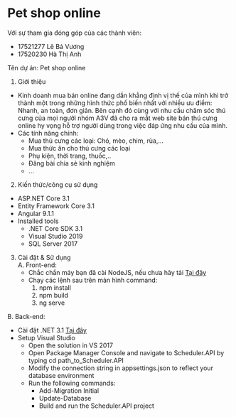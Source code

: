 # Pet shop online

Với sự tham gia đóng góp của các thành viên:
- 17521277 Lê Bá Vương
- 17520230 Hà Thị Anh

Tên dự án: Pet shop online

1. Giới thiệu
  - Kinh doanh mua bán online đang dần khẳng định vị thế của mình khi trở thành một trong những hình thức phổ biến nhất với nhiều ưu điểm: Nhanh, an toàn, đơn giản. Bên cạnh đó cùng với nhu cầu chăm sóc thú cưng của mọi người nhóm A3V đã cho ra mắt web site bán thú cưng online hy vọng hỗ trợ người dùng trong việc đáp ứng nhu cầu của mình.
  - Các tính năng chính:
    + Mua thú cưng các loại: Chó, mèo, chim, rùa,...
    + Mua thức ăn cho thú cưng các loại
    + Phụ kiện, thời trang, thuốc,..
    + Đăng bài chia sẻ kinh nghiệm
    + ...

2. Kiến thức/công cụ sử dụng
  - ASP.NET Core 3.1
  - Entity Framework Core 3.1
  - Angular 9.1.1
  - Installed tools
    + .NET Core SDK  3.1
    + Visual Studio 2019
    + SQL Server 2017
    
3. Cài đặt & Sử dụng<br>A. Front-end:
    - Chắc chắn máy bạn đã cài NodeJS, nếu chưa hãy tải [Tại đây](https://nodejs.org/en/download/) 
    - Chạy các lệnh sau trên màn hình command:
      1. npm install
      2. npm build
      3. ng serve<br>
      
B. Back-end:
   - Cài đặt .NET 3.1 [Tại đây](https://dotnet.microsoft.com/download)
   - Setup Visual Studio
     - Open the solution in VS 2017
     - Open Package Manager Console and navigate to Scheduler.API by typing cd path_to_Scheduler.API
     - Modify the connection string in appsettings.json to reflect your database environment
     - Run the following commands:
       + Add-Migration Initial
       + Update-Database
       + Build and run the Scheduler.API project
